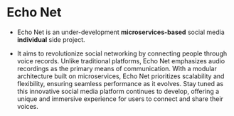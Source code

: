 # Echo Net
- Echo Net is an under-development **microservices-based** social media **individual** side project.

- It aims to revolutionize social networking by connecting people through voice records. Unlike traditional platforms, Echo Net emphasizes audio recordings as the primary means of communication. With a modular architecture built on microservices, Echo Net prioritizes scalability and flexibility, ensuring seamless performance as it evolves. Stay tuned as this innovative social media platform continues to develop, offering a unique and immersive experience for users to connect and share their voices.

